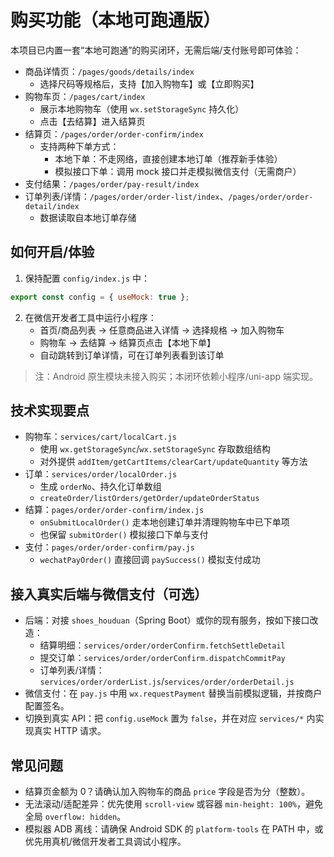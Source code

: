 # 购买功能（本地可跑通版）

本项目已内置一套“本地可跑通”的购买闭环，无需后端/支付账号即可体验：

- 商品详情页：`/pages/goods/details/index`
  - 选择尺码等规格后，支持【加入购物车】或【立即购买】
- 购物车页：`/pages/cart/index`
  - 展示本地购物车（使用 `wx.setStorageSync` 持久化）
  - 点击【去结算】进入结算页
- 结算页：`/pages/order/order-confirm/index`
  - 支持两种下单方式：
    - 本地下单：不走网络，直接创建本地订单（推荐新手体验）
    - 模拟接口下单：调用 mock 接口并走模拟微信支付（无需商户）
- 支付结果：`/pages/order/pay-result/index`
- 订单列表/详情：`/pages/order/order-list/index`、`/pages/order/order-detail/index`
  - 数据读取自本地订单存储

## 如何开启/体验

1. 保持配置 `config/index.js` 中：

```js
export const config = { useMock: true };
```

2. 在微信开发者工具中运行小程序：
   - 首页/商品列表 -> 任意商品进入详情 -> 选择规格 -> 加入购物车
   - 购物车 -> 去结算 -> 结算页点击【本地下单】
   - 自动跳转到订单详情，可在订单列表看到该订单

> 注：Android 原生模块未接入购买；本闭环依赖小程序/uni-app 端实现。

## 技术实现要点

- 购物车：`services/cart/localCart.js`
  - 使用 `wx.getStorageSync`/`wx.setStorageSync` 存取数组结构
  - 对外提供 `addItem/getCartItems/clearCart/updateQuantity` 等方法
- 订单：`services/order/localOrder.js`
  - 生成 `orderNo`、持久化订单数组
  - `createOrder/listOrders/getOrder/updateOrderStatus`
- 结算：`pages/order/order-confirm/index.js`
  - `onSubmitLocalOrder()` 走本地创建订单并清理购物车中已下单项
  - 也保留 `submitOrder()` 模拟接口下单与支付
- 支付：`pages/order/order-confirm/pay.js`
  - `wechatPayOrder()` 直接回调 `paySuccess()` 模拟支付成功

## 接入真实后端与微信支付（可选）

- 后端：对接 `shoes_houduan`（Spring Boot）或你的现有服务，按如下接口改造：
  - 结算明细：`services/order/orderConfirm.fetchSettleDetail`
  - 提交订单：`services/order/orderConfirm.dispatchCommitPay`
  - 订单列表/详情：`services/order/orderList.js`/`services/order/orderDetail.js`
- 微信支付：在 `pay.js` 中用 `wx.requestPayment` 替换当前模拟逻辑，并按商户配置签名。
- 切换到真实 API：把 `config.useMock` 置为 `false`，并在对应 `services/*` 内实现真实 HTTP 请求。

## 常见问题

- 结算页金额为 0？请确认加入购物车的商品 `price` 字段是否为分（整数）。
- 无法滚动/适配差异：优先使用 `scroll-view` 或容器 `min-height: 100%`，避免全局 `overflow: hidden`。
- 模拟器 ADB 离线：请确保 Android SDK 的 `platform-tools` 在 PATH 中，或优先用真机/微信开发者工具调试小程序。
